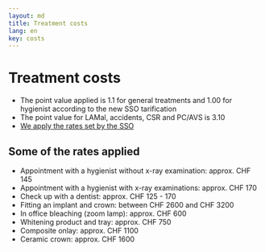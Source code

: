 ```yaml
---
layout: md
title: Treatment costs
lang: en
key: costs
---
```


# Treatment costs

 * The point value applied is 1.1 for general treatments and 1.00 for hygienist according to the new SSO tarification
 * The point value for LAMal, accidents, CSR and PC/AVS is 3.10
 * [We apply the rates set by the SSO](https://www.sso.ch/fr/patients/droit-et-tarif/tarif-dentaire.html)

## Some of the rates applied

 * Appointment with a hygienist without x-ray examination: approx. CHF 145
 * Appointment with a hygienist with x-ray examinations: approx. CHF 170
 * Check up with a dentist: approx. CHF 125 - 170
 * Fitting an implant and crown: between CHF 2600 and CHF 3200
 * In office bleaching (zoom lamp): approx. CHF 600
 * Whitening product and tray: approx. CHF 750
 * Composite onlay: approx. CHF 1100
 * Ceramic crown: approx. CHF 1600
